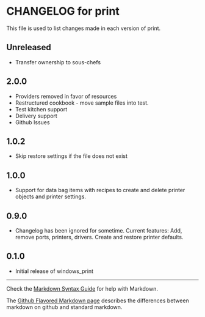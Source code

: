 # CHANGELOG for print

This file is used to list changes made in each version of print.

## Unreleased

* Transfer ownership to sous-chefs

## 2.0.0

* Providers removed in favor of resources
* Restructured cookbook - move sample files into test.
* Test kitchen support
* Delivery support
* Github Issues

## 1.0.2

* Skip restore settings if the file does not exist

## 1.0.0

* Support for data bag items with recipes to create and delete printer objects and printer settings.

## 0.9.0

* Changelog has been ignored for sometime.  Current features: Add, remove ports, printers, drivers.  Create and restore printer defaults.

## 0.1.0

* Initial release of windows_print

- - -
Check the [Markdown Syntax Guide](http://daringfireball.net/projects/markdown/syntax) for help with Markdown.

The [Github Flavored Markdown page](http://github.github.com/github-flavored-markdown/) describes the differences between markdown on github and standard markdown.
